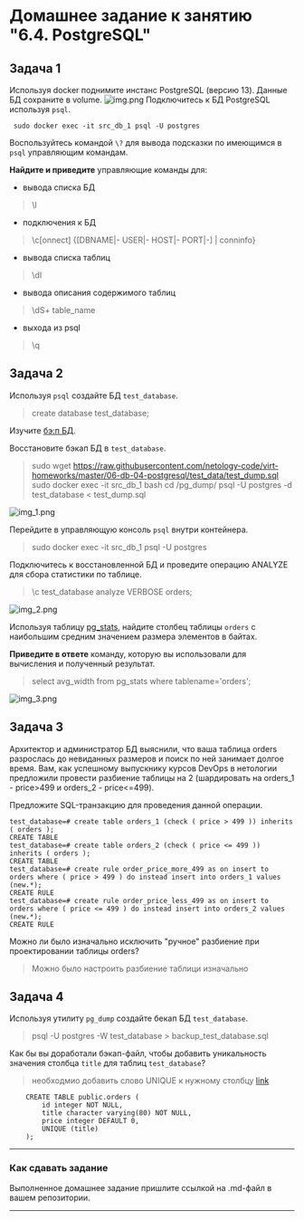 # Домашнее задание к занятию "6.4. PostgreSQL"

## Задача 1

Используя docker поднимите инстанс PostgreSQL (версию 13). Данные БД сохраните в volume.
![img.png](img.png)
Подключитесь к БД PostgreSQL используя `psql`.
``` 
 sudo docker exec -it src_db_1 psql -U postgres
```
Воспользуйтесь командой `\?` для вывода подсказки по имеющимся в `psql` управляющим командам.

**Найдите и приведите** управляющие команды для:
- вывода списка БД
>\l
- подключения к БД
>\c[onnect] {[DBNAME|- USER|- HOST|- PORT|-] | conninfo}
- вывода списка таблиц
>\dl
- вывода описания содержимого таблиц
>\dS+ table_name
- выхода из psql
>\q
## Задача 2

Используя `psql` создайте БД `test_database`.
>create database test_database;

Изучите [бэ:п БД](https://github.com/netology-code/virt-homeworks/tree/master/06-db-04-postgresql/test_data).

Восстановите бэкап БД в `test_database`.
>sudo wget https://raw.githubusercontent.com/netology-code/virt-homeworks/master/06-db-04-postgresql/test_data/test_dump.sql
> sudo docker exec -it src_db_1 bash
> cd /pg_dump/
>psql -U postgres -d test_database < test_dump.sql

![img_1.png](img_1.png)

Перейдите в управляющую консоль `psql` внутри контейнера.
> sudo docker exec -it src_db_1 psql -U postgres

Подключитесь к восстановленной БД и проведите операцию ANALYZE для сбора статистики по таблице.
>\c test_database
> analyze VERBOSE orders;

![img_2.png](img_2.png)

Используя таблицу [pg_stats](https://postgrespro.ru/docs/postgresql/12/view-pg-stats), найдите столбец таблицы `orders` 
с наибольшим средним значением размера элементов в байтах.

**Приведите в ответе** команду, которую вы использовали для вычисления и полученный результат.
>select avg_width from pg_stats where tablename='orders';

![img_3.png](img_3.png)

## Задача 3

Архитектор и администратор БД выяснили, что ваша таблица orders разрослась до невиданных размеров и
поиск по ней занимает долгое время. Вам, как успешному выпускнику курсов DevOps в нетологии предложили
провести разбиение таблицы на 2 (шардировать на orders_1 - price>499 и orders_2 - price<=499).

Предложите SQL-транзакцию для проведения данной операции.
``` 
test_database=# create table orders_1 (check ( price > 499 )) inherits ( orders );
CREATE TABLE
test_database=# create table orders_2 (check ( price <= 499 )) inherits ( orders );
CREATE TABLE
test_database=# create rule order_price_more_499 as on insert to orders where ( price > 499 ) do instead insert into orders_1 values (new.*);
CREATE RULE
test_database=# create rule order_price_less_499 as on insert to orders where ( price <= 499 ) do instead insert into orders_2 values (new.*);
CREATE RULE
```

Можно ли было изначально исключить "ручное" разбиение при проектировании таблицы orders?
>Можно было настроить разбиение таблици изначально
## Задача 4

Используя утилиту `pg_dump` создайте бекап БД `test_database`.
>psql -U postgres -W test_database > backup_test_database.sql

Как бы вы доработали бэкап-файл, чтобы добавить уникальность значения столбца `title` для таблиц `test_database`?
>необходмио добавить слово UNIQUE к нужному столбцу [link](https://www.postgresql.org/docs/9.4/ddl-constraints.html)

``` 
	CREATE TABLE public.orders (  
	    id integer NOT NULL,  
	    title character varying(80) NOT NULL,  
	    price integer DEFAULT 0,  
	    UNIQUE (title)  
	);  
```
---

### Как cдавать задание

Выполненное домашнее задание пришлите ссылкой на .md-файл в вашем репозитории.

---

